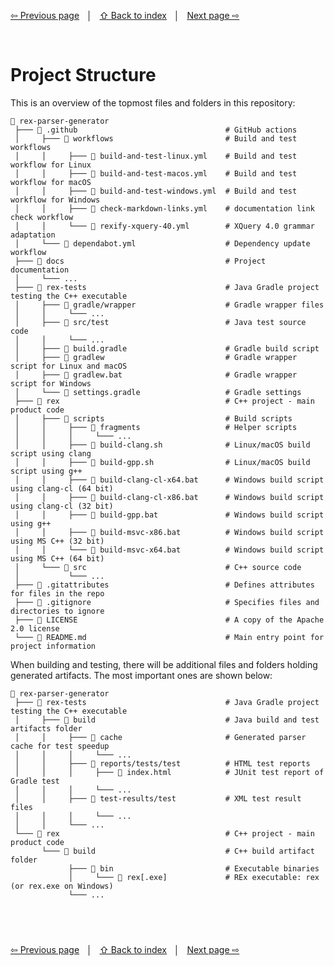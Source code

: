 <link rel="stylesheet" href="markdown.css">

[⇦ Previous page](overview.md) &nbsp;&nbsp;│&nbsp;&nbsp; [⇧ Back to index](../README.md#-rex-parser-generator) &nbsp;&nbsp;│&nbsp;&nbsp; [Next page ⇨ ](installation-and-setup.md)

&nbsp;
# Project Structure

This is an overview of the topmost files and folders in this repository:

```
📂 rex-parser-generator
 ├─── 📂 .github                                 # GitHub actions
 │     ├─── 📂 workflows                         # Build and test workflows
 │     │     ├─── 📄 build-and-test-linux.yml    # Build and test workflow for Linux
 │     │     ├─── 📄 build-and-test-macos.yml    # Build and test workflow for macOS
 │     │     ├─── 📄 build-and-test-windows.yml  # Build and test workflow for Windows
 │     │     ├─── 📄 check-markdown-links.yml    # documentation link check workflow
 │     │     └─── 📄 rexify-xquery-40.yml        # XQuery 4.0 grammar adaptation 
 │     └─── 📄 dependabot.yml                    # Dependency update workflow
 ├─── 📂 docs                                    # Project documentation
 │     └─── ...
 ├─── 📂 rex-tests                               # Java Gradle project testing the C++ executable 
 │     ├─── 📂 gradle/wrapper                    # Gradle wrapper files
 │     │     └─── ...
 │     ├─── 📂 src/test                          # Java test source code
 │     │     └─── ...
 │     ├─── 📄 build.gradle                      # Gradle build script
 │     ├─── 📄 gradlew                           # Gradle wrapper script for Linux and macOS
 │     ├─── 📄 gradlew.bat                       # Gradle wrapper script for Windows
 │     └─── 📄 settings.gradle                   # Gradle settings
 ├─── 📂 rex                                     # C++ project - main product code
 │     ├─── 📂 scripts                           # Build scripts
 │     │     ├─── 📂 fragments                   # Helper scripts
 │     │     │     └─── ...
 │     │     ├─── 📄 build-clang.sh              # Linux/macOS build script using clang
 │     │     ├─── 📄 build-gpp.sh                # Linux/macOS build script using g++
 │     │     ├─── 📄 build-clang-cl-x64.bat      # Windows build script using clang-cl (64 bit)
 │     │     ├─── 📄 build-clang-cl-x86.bat      # Windows build script using clang-cl (32 bit)
 │     │     ├─── 📄 build-gpp.bat               # Windows build script using g++
 │     │     ├─── 📄 build-msvc-x86.bat          # Windows build script using MS C++ (32 bit)
 │     │     └─── 📄 build-msvc-x64.bat          # Windows build script using MS C++ (64 bit)
 │     └─── 📂 src                               # C++ source code
 │           └─── ...
 ├─── 📄 .gitattributes                          # Defines attributes for files in the repo
 ├─── 📄 .gitignore                              # Specifies files and directories to ignore
 ├─── 📄 LICENSE                                 # A copy of the Apache 2.0 license
 └─── 📄 README.md                               # Main entry point for project information
```

When building and testing, there will be additional files and folders holding generated artifacts. The most important ones are shown below:

```
📂 rex-parser-generator
 ├─── 📂 rex-tests                               # Java Gradle project testing the C++ executable 
 │     ├─── 📂 build                             # Java build and test artifacts folder
 │     │     ├─── 📂 cache                       # Generated parser cache for test speedup
 │     │     │     └─── ...
 │     │     ├─── 📂 reports/tests/test          # HTML test reports
 │     │     │     ├─── 📄 index.html            # JUnit test report of Gradle test
 │     │     │     └─── ...
 │     │     ├─── 📂 test-results/test           # XML test result files
 │     │     │     └─── ...
 │     │     └─── ...
 └─── 📂 rex                                     # C++ project - main product code
       └─── 📂 build                             # C++ build artifact folder
             ├─── 📂 bin                         # Executable binaries
             │     └─── 📄 rex[.exe]             # REx executable: rex (or rex.exe on Windows)
             └─── ...
```

&nbsp;
---
[⇦ Previous page](overview.md) &nbsp;&nbsp;│&nbsp;&nbsp; [⇧ Back to index](../README.md#-rex-parser-generator) &nbsp;&nbsp;│&nbsp;&nbsp; [Next page ⇨ ](installation-and-setup.md)